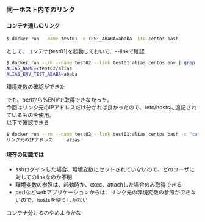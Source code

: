 ### 同一ホスト内でのリンク

#### コンテナ通しのリンク
```bash
$ docker run --name test01 -e TEST_ABABA=ababa -itd centos bash
```
として、コンテナ(test01)を起動しておいて、--linkで確認
```bash
$ docker run --rm --name test02 --link test01:alias centos env | grep 'ALIAS_'
ALIAS_NAME=/test02/alias
ALIAS_ENV_TEST_ABABA=ababa
```
環境変数の確認ができた  

でも、perlから%ENVで取得できなかった。  
今回はリンク元のIPアドレスだけ分かれば良かったので、/etc/hostsに追記されているものを使用。  
以下で確認できる
```bash
$ docker run --rm --name test02 --link test01:alias centos bash -c "cat /etc/hosts" | grep alias
リンク元のIPアドレス     alias
```

#### 現在の知識では
- sshログインした場合、環境変数にセットされていないので、どのユーザに対してのlinkなのか不明
- 環境変数の参照は、起動時か、exec、attachした場合のみ取得できる
- perlなどwebアプリケーションからは、リンク元の環境変数の参照ができないので、hostsを使うしかない

コンテナ分けるのやめようかな

